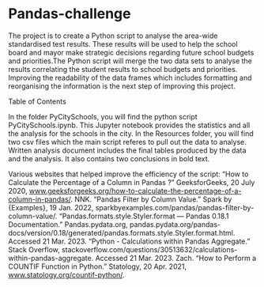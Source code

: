 # Pandas-challenge

The project is to create a Python script to analyse the area-wide standardised test results. These results will be used to help the school board and mayor make strategic decisions regarding future school budgets and priorities.The Python script will merge the two data sets to analyse the results correlating the student results to school budgets and priorities.
Improving the readability of the data frames which includes formatting and reorganising the information is the next step of improving this project.

Table of Contents

In the folder PyCitySchools, you will find the python script PyCitySchools.ipynb. This Jupyter notebook provides the statistics and all the analysis for the schools in the city.
In the Resources folder, you will find two csv files which the main script referes to pull out the data to analyse.
Written analysis document includes the final tables produced by the data and the analysis. It also contains two conclusions in bold text.

Various websites that helped improve the efficiency of the script:
“How to Calculate the Percentage of a Column in Pandas ?” GeeksforGeeks, 20 July 2020, www.geeksforgeeks.org/how-to-calculate-the-percentage-of-a-column-in-pandas/.
NNK. “Pandas Filter by Column Value.” Spark by {Examples}, 19 Jan. 2022, sparkbyexamples.com/pandas/pandas-filter-by-column-value/.
“Pandas.formats.style.Styler.format — Pandas 0.18.1 Documentation.” Pandas.pydata.org, pandas.pydata.org/pandas-docs/version/0.18/generated/pandas.formats.style.Styler.format.html. Accessed 21 Mar. 2023.
“Python - Calculations within Pandas Aggregate.” Stack Overflow, stackoverflow.com/questions/30513632/calculations-within-pandas-aggregate. Accessed 21 Mar. 2023.
Zach. “How to Perform a COUNTIF Function in Python.” Statology, 20 Apr. 2021, www.statology.org/countif-python/.